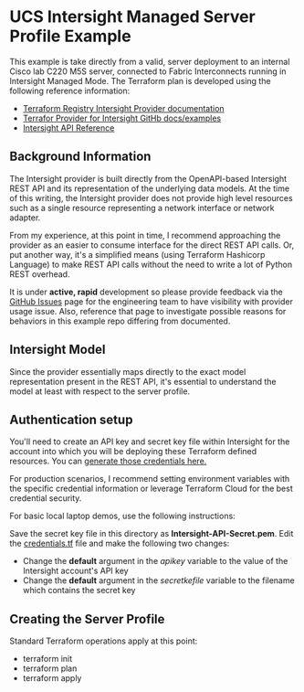 # UCS Intersight Managed Server Profile Example

This example is take directly from a valid, server deployment to an
internal Cisco lab C220 M5S server, connected to Fabric Interconnects
running in Intersight Managed Mode. The Terraform plan is developed
using the following reference information:

- [Terraform Registry Intersight Provider documentation](https://registry.terraform.io/providers/CiscoDevNet/intersight/latest/docs)
- [Terrafor Provider for Intersight GitHb docs/examples](https://github.com/CiscoDevNet/terraform-provider-intersight)
- [Intersight API Reference](https://intersight.com/apidocs/apirefs/)

## Background Information

The Intersight provider is built directly from the OpenAPI-based Intersight
REST API and its representation of the underlying data models. At the time of
this writing, the Intersight provider does not provide high level resources
such as a single resource representing a network interface or network adapter.

From my experience, at this point in time, I recommend approaching the provider
as an easier to consume interface for the direct REST API calls. Or, put another
way, it's a simplified means (using Terraform Hashicorp Language) to make REST
API calls without the need to write a lot of Python REST overhead.

It is under **active, rapid** development so please provide feedback via the
[GitHub Issues](https://github.com/CiscoDevNet/terraform-provider-intersight/issues)
page for the engineering team to have visibility with provider usage issue.  Also,
reference that page to investigate possible reasons for behaviors in this example
repo differing from documented.

## Intersight Model

Since the provider essentially maps directly to the exact model representation present
in the REST API, it's essential to understand the model at least with respect to the
server profile.

## Authentication setup

You'll need to create an API key and secret key file within Intersight for the
account into which you will be deploying these Terraform defined resources. You
can [generate those credentials here.](https://intersight.com/an/settings/api-keys/)

For production scenarios, I recommend setting environment variables with the specific
credential information or leverage Terraform Cloud for the best credential security.

For basic local laptop demos, use the following instructions:

Save the secret key file in this directory as **Intersight-API-Secret.pem**. Edit the
[credentials.tf](./credentials.tf) file and make the following two changes:

- Change the **default** argument in the *apikey* variable to the value of the Intersight account's API key
- Change the **default** argument in the *secretkefile* variable to the filename which contains the secret key

## Creating the Server Profile

Standard Terraform operations apply at this point:

- terraform init
- terraform plan
- terraform apply
